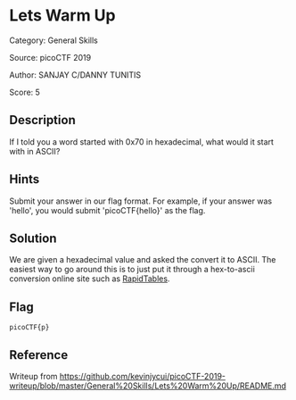 # Lets Warm Up

Category: General Skills

Source: picoCTF 2019

Author: SANJAY C/DANNY TUNITIS

Score: 5

## Description

If I told you a word started with 0x70 in hexadecimal, what would it start with in ASCII?

## Hints

Submit your answer in our flag format. For example, if your answer was 'hello', you would submit 'picoCTF{hello}' as the flag.

## Solution

We are given a hexadecimal value and asked the convert it to ASCII. The easiest way to go around this is to just put it through a hex-to-ascii conversion online site such as [RapidTables](https://www.rapidtables.com/convert/number/ascii-hex-bin-dec-converter.html).

## Flag

```
picoCTF{p}
```

## Reference

Writeup from https://github.com/kevinjycui/picoCTF-2019-writeup/blob/master/General%20Skills/Lets%20Warm%20Up/README.md